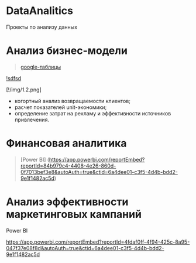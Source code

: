# DataAnalitics
Проекты по анализу данных

# Анализ бизнес-модели

> [google-таблицы](https://docs.google.com/spreadsheets/d/e/2PACX-1vSNybgEOoeR2PFdbdKMieF_JNjmiBJ55VD_OGQAJn-L7Yeo4QXdYG5VEEOApdW8wPRy-zs5p2nPLRVi/pubhtml)

[!sdfsd](/img/1.1.png)

[!/img/1.2.png]

- когортный анализ возвращаемости клиентов;
- расчет показателей unit-экономики;
- определение затрат на рекламу и эффективности источников привлечения.



# Финансовая аналитика

> [Power BI] (https://app.powerbi.com/reportEmbed?reportId=84b979c4-4408-4e26-860d-0f7013bef3e8&autoAuth=true&ctid=6a4dee01-c3f5-4d4b-bdd2-9e1f1482ac5d)



# Анализ эффективности маркетинговых кампаний

Power BI

https://app.powerbi.com/reportEmbed?reportId=4fdaf0ff-4f94-425c-8a95-047f37e08f8d&autoAuth=true&ctid=6a4dee01-c3f5-4d4b-bdd2-9e1f1482ac5d
